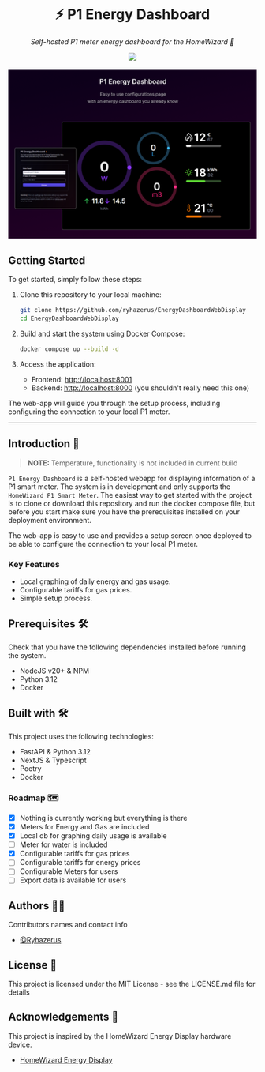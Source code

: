 <h1 align="center">
  ⚡ P1 Energy Dashboard
</h1>

<p align="center">
    <i align="center">Self-hosted P1 meter energy dashboard for the HomeWizard 🚀</i>
</p>

<p align="center">
    <img src="https://img.shields.io/badge/status-in_development-red" />
</p>

![alt text](/docs/hero.png)

## Getting Started

To get started, simply follow these steps:

1. Clone this repository to your local machine:

   ```bash
   git clone https://github.com/ryhazerus/EnergyDashboardWebDisplay
   cd EnergyDashboardWebDisplay
   ```

2. Build and start the system using Docker Compose:

   ```bash
   docker compose up --build -d
   ```

3. Access the application:

   - Frontend: [http://localhost:8001](http://localhost:8001)
   - Backend: [http://localhost:8000](http://localhost:8000) (you shouldn't really need this one)

The web-app will guide you through the setup process, including configuring the connection to your local P1 meter.

---

## Introduction 📑

> **NOTE:** Temperature, functionality is not included in current build

`P1 Energy Dashboard` is a self-hosted webapp for displaying information of a P1 smart meter. The system is in development and only supports the `HomeWizard P1 Smart Meter`. The easiest way to get started with the project is to clone or download this repository and run the docker compose file, but before you start make sure you have the prerequisites installed on your deployment environment.

The web-app is easy to use and provides a setup screen once deployed to be able to configure the connection to your local P1 meter.

### Key Features

- Local graphing of daily energy and gas usage.
- Configurable tariffs for gas prices.
- Simple setup process.

## Prerequisites 🛠️

Check that you have the following dependencies installed before running the system.

- NodeJS v20+ & NPM
- Python 3.12
- Docker

## Built with 🛠️

This project uses the following technologies:

- FastAPI & Python 3.12
- NextJS & Typescript
- Poetry
- Docker

### Roadmap 🗺️

- [x] Nothing is currently working but everything is there
- [x] Meters for Energy and Gas are included
- [x] Local db for graphing daily usage is available
- [ ] Meter for water is included
- [x] Configurable tariffs for gas prices
- [ ] Configurable tariffs for energy prices
- [ ] Configurable Meters for users
- [ ] Export data is available for users

## Authors 🤵👲

Contributors names and contact info

- [@Ryhazerus](http://github.com/ryhazerus)

## License 📑

This project is licensed under the MIT License - see the LICENSE.md file for details

## Acknowledgements 🤝

This project is inspired by the HomeWizard Energy Display hardware device.

- [HomeWizard Energy Display](https://www.homewizard.com/)
